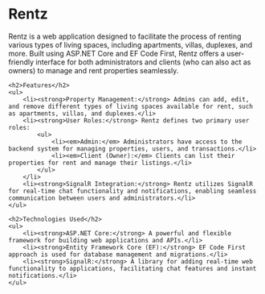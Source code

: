<!DOCTYPE html>
<html lang="en">
<head>
    <meta charset="UTF-8">
    <meta name="viewport" content="width=device-width, initial-scale=1.0">
    <title>Rentz</title>
</head>
<body>
    <h1>Rentz</h1>
    <p>Rentz is a web application designed to facilitate the process of renting various types of living spaces, including apartments, villas, duplexes, and more. Built using ASP.NET Core and EF Code First, Rentz offers a user-friendly interface for both administrators and clients (who can also act as owners) to manage and rent properties seamlessly.</p>

    <h2>Features</h2>
    <ul>
        <li><strong>Property Management:</strong> Admins can add, edit, and remove different types of living spaces available for rent, such as apartments, villas, and duplexes.</li>
        <li><strong>User Roles:</strong> Rentz defines two primary user roles:
            <ul>
                <li><em>Admin:</em> Administrators have access to the backend system for managing properties, users, and transactions.</li>
                <li><em>Client (Owner):</em> Clients can list their properties for rent and manage their listings.</li>
            </ul>
        </li>
        <li><strong>SignalR Integration:</strong> Rentz utilizes SignalR for real-time chat functionality and notifications, enabling seamless communication between users and administrators.</li>
    </ul>

    <h2>Technologies Used</h2>
    <ul>
        <li><strong>ASP.NET Core:</strong> A powerful and flexible framework for building web applications and APIs.</li>
        <li><strong>Entity Framework Core (EF):</strong> EF Code First approach is used for database management and migrations.</li>
        <li><strong>SignalR:</strong> A library for adding real-time web functionality to applications, facilitating chat features and instant notifications.</li>
    </ul>
</body>
</html>
